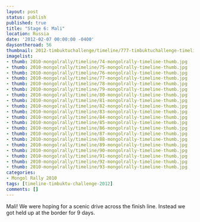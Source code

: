 ```yaml
---
layout: post
status: publish
published: true
title: "Stage 6: Mali"
location: Russia
date: '2012-02-07 00:00:00 -0400'
daysontheroad: 56
thumbnail: 2012-timbuktuchallenge/timeline/777-timbuktuchallenge-timeline-thumb.jpg
imagelist:
- thumb: 2010-mongolrally/timeline/74-mongolrally-timeline-thumb.jpg
- thumb: 2010-mongolrally/timeline/75-mongolrally-timeline-thumb.jpg
- thumb: 2010-mongolrally/timeline/76-mongolrally-timeline-thumb.jpg
- thumb: 2010-mongolrally/timeline/77-mongolrally-timeline-thumb.jpg
- thumb: 2010-mongolrally/timeline/78-mongolrally-timeline-thumb.jpg
- thumb: 2010-mongolrally/timeline/79-mongolrally-timeline-thumb.jpg
- thumb: 2010-mongolrally/timeline/80-mongolrally-timeline-thumb.jpg
- thumb: 2010-mongolrally/timeline/81-mongolrally-timeline-thumb.jpg
- thumb: 2010-mongolrally/timeline/82-mongolrally-timeline-thumb.jpg
- thumb: 2010-mongolrally/timeline/83-mongolrally-timeline-thumb.jpg
- thumb: 2010-mongolrally/timeline/84-mongolrally-timeline-thumb.jpg
- thumb: 2010-mongolrally/timeline/85-mongolrally-timeline-thumb.jpg
- thumb: 2010-mongolrally/timeline/86-mongolrally-timeline-thumb.jpg
- thumb: 2010-mongolrally/timeline/87-mongolrally-timeline-thumb.jpg
- thumb: 2010-mongolrally/timeline/88-mongolrally-timeline-thumb.jpg
- thumb: 2010-mongolrally/timeline/89-mongolrally-timeline-thumb.jpg
- thumb: 2010-mongolrally/timeline/90-mongolrally-timeline-thumb.jpg
- thumb: 2010-mongolrally/timeline/91-mongolrally-timeline-thumb.jpg
- thumb: 2010-mongolrally/timeline/92-mongolrally-timeline-thumb.jpg
- thumb: 2010-mongolrally/timeline/93-mongolrally-timeline-thumb.jpg
categories:
- Mongol Rally 2010
tags: [timeline-timbuktu-challenge-2012]
comments: []
---
```

Mali! We were hoping for a scenic drive across the finish line. Instead we got held up at the border for 9 days.
